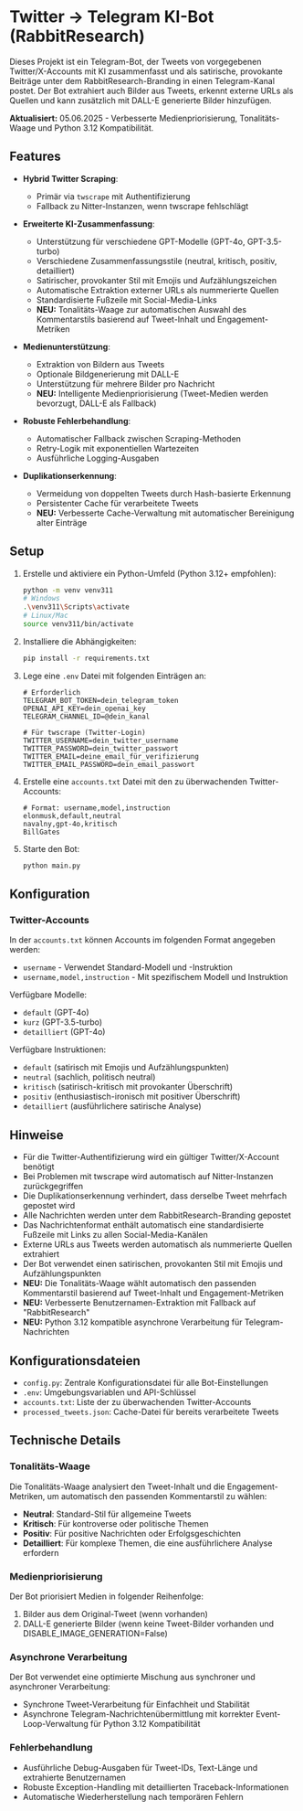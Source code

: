 # Twitter → Telegram KI-Bot (RabbitResearch)

Dieses Projekt ist ein Telegram-Bot, der Tweets von vorgegebenen Twitter/X-Accounts mit KI zusammenfasst und als satirische, provokante Beiträge unter dem RabbitResearch-Branding in einen Telegram-Kanal postet. Der Bot extrahiert auch Bilder aus Tweets, erkennt externe URLs als Quellen und kann zusätzlich mit DALL-E generierte Bilder hinzufügen.

**Aktualisiert:** 05.06.2025 - Verbesserte Medienpriorisierung, Tonalitäts-Waage und Python 3.12 Kompatibilität.

## Features

- **Hybrid Twitter Scraping**:
  - Primär via `twscrape` mit Authentifizierung
  - Fallback zu Nitter-Instanzen, wenn twscrape fehlschlägt

- **Erweiterte KI-Zusammenfassung**:
  - Unterstützung für verschiedene GPT-Modelle (GPT-4o, GPT-3.5-turbo)
  - Verschiedene Zusammenfassungsstile (neutral, kritisch, positiv, detailliert)
  - Satirischer, provokanter Stil mit Emojis und Aufzählungszeichen
  - Automatische Extraktion externer URLs als nummerierte Quellen
  - Standardisierte Fußzeile mit Social-Media-Links
  - **NEU:** Tonalitäts-Waage zur automatischen Auswahl des Kommentarstils basierend auf Tweet-Inhalt und Engagement-Metriken

- **Medienunterstützung**:
  - Extraktion von Bildern aus Tweets
  - Optionale Bildgenerierung mit DALL-E
  - Unterstützung für mehrere Bilder pro Nachricht
  - **NEU:** Intelligente Medienpriorisierung (Tweet-Medien werden bevorzugt, DALL-E als Fallback)

- **Robuste Fehlerbehandlung**:
  - Automatischer Fallback zwischen Scraping-Methoden
  - Retry-Logik mit exponentiellen Wartezeiten
  - Ausführliche Logging-Ausgaben

- **Duplikationserkennung**:
  - Vermeidung von doppelten Tweets durch Hash-basierte Erkennung
  - Persistenter Cache für verarbeitete Tweets
  - **NEU:** Verbesserte Cache-Verwaltung mit automatischer Bereinigung alter Einträge

## Setup

1. Erstelle und aktiviere ein Python-Umfeld (Python 3.12+ empfohlen):
   ```bash
   python -m venv venv311
   # Windows
   .\venv311\Scripts\activate
   # Linux/Mac
   source venv311/bin/activate
   ```

2. Installiere die Abhängigkeiten:
   ```bash
   pip install -r requirements.txt
   ```

3. Lege eine `.env` Datei mit folgenden Einträgen an:
   ```
   # Erforderlich
   TELEGRAM_BOT_TOKEN=dein_telegram_token
   OPENAI_API_KEY=dein_openai_key
   TELEGRAM_CHANNEL_ID=@dein_kanal
   
   # Für twscrape (Twitter-Login)
   TWITTER_USERNAME=dein_twitter_username
   TWITTER_PASSWORD=dein_twitter_passwort
   TWITTER_EMAIL=deine_email_für_verifizierung
   TWITTER_EMAIL_PASSWORD=dein_email_passwort
   ```

4. Erstelle eine `accounts.txt` Datei mit den zu überwachenden Twitter-Accounts:
   ```
   # Format: username,model,instruction
   elonmusk,default,neutral
   navalny,gpt-4o,kritisch
   BillGates
   ```

5. Starte den Bot:
   ```bash
   python main.py
   ```

## Konfiguration

### Twitter-Accounts

In der `accounts.txt` können Accounts im folgenden Format angegeben werden:
- `username` - Verwendet Standard-Modell und -Instruktion
- `username,model,instruction` - Mit spezifischem Modell und Instruktion

Verfügbare Modelle:
- `default` (GPT-4o)
- `kurz` (GPT-3.5-turbo)
- `detailliert` (GPT-4o)

Verfügbare Instruktionen:
- `default` (satirisch mit Emojis und Aufzählungspunkten)
- `neutral` (sachlich, politisch neutral)
- `kritisch` (satirisch-kritisch mit provokanter Überschrift)
- `positiv` (enthusiastisch-ironisch mit positiver Überschrift)
- `detailliert` (ausführlichere satirische Analyse)

## Hinweise

- Für die Twitter-Authentifizierung wird ein gültiger Twitter/X-Account benötigt
- Bei Problemen mit twscrape wird automatisch auf Nitter-Instanzen zurückgegriffen
- Die Duplikationserkennung verhindert, dass derselbe Tweet mehrfach gepostet wird
- Alle Nachrichten werden unter dem RabbitResearch-Branding gepostet
- Das Nachrichtenformat enthält automatisch eine standardisierte Fußzeile mit Links zu allen Social-Media-Kanälen
- Externe URLs aus Tweets werden automatisch als nummerierte Quellen extrahiert
- Der Bot verwendet einen satirischen, provokanten Stil mit Emojis und Aufzählungspunkten
- **NEU:** Die Tonalitäts-Waage wählt automatisch den passenden Kommentarstil basierend auf Tweet-Inhalt und Engagement-Metriken
- **NEU:** Verbesserte Benutzernamen-Extraktion mit Fallback auf "RabbitResearch"
- **NEU:** Python 3.12 kompatible asynchrone Verarbeitung für Telegram-Nachrichten

## Konfigurationsdateien

- `config.py`: Zentrale Konfigurationsdatei für alle Bot-Einstellungen
- `.env`: Umgebungsvariablen und API-Schlüssel
- `accounts.txt`: Liste der zu überwachenden Twitter-Accounts
- `processed_tweets.json`: Cache-Datei für bereits verarbeitete Tweets

## Technische Details

### Tonalitäts-Waage

Die Tonalitäts-Waage analysiert den Tweet-Inhalt und die Engagement-Metriken, um automatisch den passenden Kommentarstil zu wählen:

- **Neutral**: Standard-Stil für allgemeine Tweets
- **Kritisch**: Für kontroverse oder politische Themen
- **Positiv**: Für positive Nachrichten oder Erfolgsgeschichten
- **Detailliert**: Für komplexe Themen, die eine ausführlichere Analyse erfordern

### Medienpriorisierung

Der Bot priorisiert Medien in folgender Reihenfolge:
1. Bilder aus dem Original-Tweet (wenn vorhanden)
2. DALL-E generierte Bilder (wenn keine Tweet-Bilder vorhanden und DISABLE_IMAGE_GENERATION=False)

### Asynchrone Verarbeitung

Der Bot verwendet eine optimierte Mischung aus synchroner und asynchroner Verarbeitung:
- Synchrone Tweet-Verarbeitung für Einfachheit und Stabilität
- Asynchrone Telegram-Nachrichtenübermittlung mit korrekter Event-Loop-Verwaltung für Python 3.12 Kompatibilität

### Fehlerbehandlung

- Ausführliche Debug-Ausgaben für Tweet-IDs, Text-Länge und extrahierte Benutzernamen
- Robuste Exception-Handling mit detaillierten Traceback-Informationen
- Automatische Wiederherstellung nach temporären Fehlern
